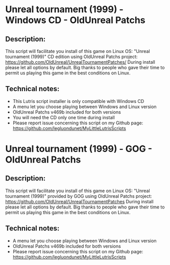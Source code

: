 # Unreal tournament (1999) - Windows CD - OldUnreal Patchs

## Description:
This script will facilitate you install of this game on Linux OS:
"Unreal tournament (1999)" CD edition using OldUnreal Patchs project:
https://github.com/OldUnreal/UnrealTournamentPatches/
During install please let all options by default.
Big thanks to people who gave their time to permit us playing this game in the best conditions on Linux.

## Technical notes:
- This Lutris script installer is only compatible with Windows CD
- A menu let you choose playing between Windows and Linux version
- OldUnreal Patchs v469b included for both versions
- You will need the CD only one time during install
- Please report issue concerning this script on my Github page:
https://github.com/legluondunet/MyLittleLutrisScripts

# Unreal tournament (1999) - GOG - OldUnreal Patchs

## Description:
This script will facilitate you install of this game on Linux OS:
"Unreal tournament (1999)" provided by GOG using OldUnreal Patchs project:
https://github.com/OldUnreal/UnrealTournamentPatches
During install please let all options by default.
Big thanks to people who gave their time to permit us playing this game in the best conditions on Linux.

## Technical notes:
- A menu let you choose playing between Windows and Linux version
- OldUnreal Patchs v469b included for both versions
- Please report issue concerning this script on my Github page:
https://github.com/legluondunet/MyLittleLutrisScripts


